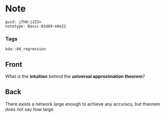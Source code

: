 # Note
```
guid: jThN:j2Z3>
notetype: Basic-02d89-e0e22
```

### Tags
```
bda::04_regression
```

## Front
What is the <b>intuition</b> behind the <b>universal approximation
theorem</b>?

## Back
There exists a network large enough to achieve any accuracy, but theorem does not say how large.
